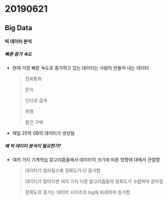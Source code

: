 # 20190621

## Big Data



#### 빅 데이터 분석

##### 빠른 증가 속도

* 현재 가장 빠른 속도로 증가하고 있는 데이터는 사람이 만들어 내는 데이터

  > 전화통화
  >
  > 문자
  >
  > 인터넷 검색
  >
  > 여행
  >
  > 물건 구매

* 매일 25억 GB의 데이터가 생성됨



##### 왜 빅 데이터 분석이 필요한가?

* 여러 가지 기계학습 알고리즘들에서 데이터의 크기에 따른 영향에 대해서 관찰함

  > 데이터가 많아질수록 정확도가 더 증가함
  >
  > 데이터가 많아지면 여러 가지 다른 알고리즘들의 정확도가 수렴하여 같아짐
  >
  > 정확도의 증가는 데이터 사이즈의 log에 비례하여 증가함